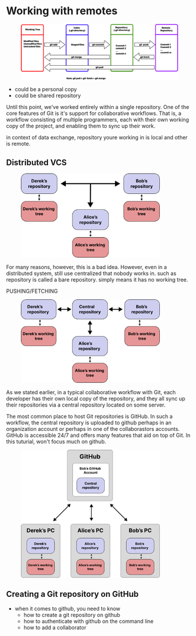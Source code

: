 # Working with remotes

<figure><img src="../../.gitbook/assets/Group 120.png" alt=""><figcaption></figcaption></figure>

* could be a personal copy
* could be shared repository



Until this point, we've worked entirely within a single repository. One of the core features of Git is it's support for collaborative workflows. That is, a workflow consisting of multiple programmers, each with their own working copy of the project, and enabling them to sync up their work.&#x20;

in context of data exchange, repository youre working in is local and other is remote.&#x20;

## Distributed VCS



<figure><img src="../../.gitbook/assets/Group 44 (2).png" alt="" width="375"><figcaption></figcaption></figure>

For many reasons, however, this is a bad idea. However, even in a distributed system, still use centralized that nobody works in. such as repository is called a bare repository. simply means it has no working tree.

PUSHING/FETCHING



<figure><img src="../../.gitbook/assets/Group 45 (2).png" alt="" width="375"><figcaption></figcaption></figure>



As we stated earlier, in a typical collaborative workflow with Git, each developer has their own local copy of the repository, and they all sync up their repositories via a central repository located on some server.&#x20;

The most common place to host Git repositories is GitHub. In such a workflow, the central repository is uploaded to github perhaps in an organization account or perhaps in one of the collaborastors accounts. GitHub is accessible 24/7 and offers many features that aid on top of Git. In this tuturial, won't focus much on github.&#x20;

<figure><img src="../../.gitbook/assets/Group 57 (1).png" alt="" width="375"><figcaption></figcaption></figure>

## Creating a Git repository on GitHub



* when it comes to github, you need to know
  * how to create a git repository on github
  * how to authenticate with github on the command line
  * how to add a collaborator

##
